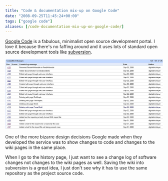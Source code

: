 ```yaml
---
title: "Code & documentation mix-up on Google Code"
date: "2008-09-25T11:45:24+00:00"
tags: ["google code"]
aliases: [/code-documentation-mix-up-on-google-code/]
---
```


[Google Code](http://code.google.com/) is a fabulous, minimalist open source development portal. I love it because there's no faffing around and it uses lots of standard open source development tools like [subversion](http://subversion.tigris.org/).

![List of software changes in Google Code](google-code-change-list.jpg)

One of the more bizarre design decisions Google made when they developed the service was to show changes to code and changes to the wiki pages in the same place.

When I go to the history page, I just want to see a change log of software changes not changes to the wiki pages as well. Saving the wiki into subversion is a great idea, I just don't see why it has to use the same repository as the project source code.
